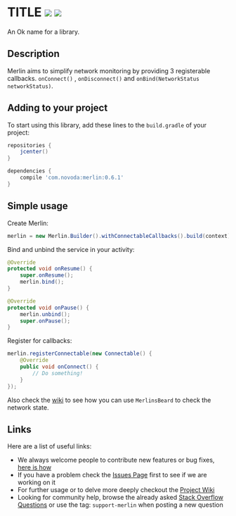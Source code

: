 # TITLE [![](http://ci.novoda.com/buildStatus/icon?job=merlin)](http://ci.novoda.com/job/merlin/lastSuccessfulBuild/console) [![](https://raw.githubusercontent.com/novoda/novoda/master/assets/btn_apache_lisence.png)](LICENSE.txt)

An Ok name for a library.


## Description

Merlin aims to simplify network monitoring by providing 3 registerable callbacks.
`onConnect()` , `onDisconnect()` and `onBind(NetworkStatus networkStatus)`.


## Adding to your project

To start using this library, add these lines to the `build.gradle` of your project:

```groovy
repositories {
    jcenter()
}

dependencies {
    compile 'com.novoda:merlin:0.6.1'
}
```


## Simple usage

Create Merlin:

```java
merlin = new Merlin.Builder().withConnectableCallbacks().build(context);
```

Bind and unbind the service in your activity:

```java
@Override
protected void onResume() {
    super.onResume();
    merlin.bind();
}

@Override
protected void onPause() {
    merlin.unbind();
    super.onPause();
}
```

Register for callbacks:

```java
merlin.registerConnectable(new Connectable() {
    @Override
    public void onConnect() {
        // Do something!
    }
});
```

Also check the [wiki](https://github.com/novoda/merlin/wiki/Usecases-and-API-usage#retrieve-current-network-state) to see how you can use `MerlinsBeard` to check the network state.


## Links

Here are a list of useful links:

 * We always welcome people to contribute new features or bug fixes, [here is how](https://github.com/novoda/novoda/blob/master/CONTRIBUTING.md)
 * If you have a problem check the [Issues Page](https://github.com/novoda/merlin/issues) first to see if we are working on it
 * For further usage or to delve more deeply checkout the [Project Wiki](https://github.com/novoda/merlin/wiki)
 * Looking for community help, browse the already asked [Stack Overflow Questions](http://stackoverflow.com/questions/tagged/support-merlin) or use the tag: `support-merlin` when posting a new question

